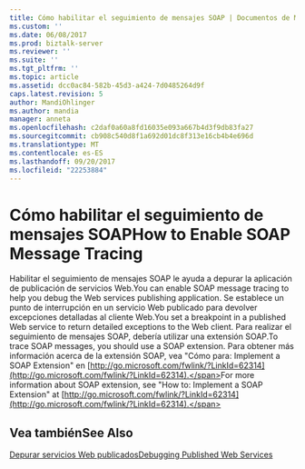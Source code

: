 ```yaml
---
title: Cómo habilitar el seguimiento de mensajes SOAP | Documentos de Microsoft
ms.custom: ''
ms.date: 06/08/2017
ms.prod: biztalk-server
ms.reviewer: ''
ms.suite: ''
ms.tgt_pltfrm: ''
ms.topic: article
ms.assetid: dcc0ac84-582b-45d3-a424-7d0485264d9f
caps.latest.revision: 5
author: MandiOhlinger
ms.author: mandia
manager: anneta
ms.openlocfilehash: c2daf0a60a8fd16035e093a667b4d3f9db83fa27
ms.sourcegitcommit: cb908c540d8f1a692d01dc8f313e16cb4b4e696d
ms.translationtype: MT
ms.contentlocale: es-ES
ms.lasthandoff: 09/20/2017
ms.locfileid: "22253884"
---
```

# <a name="how-to-enable-soap-message-tracing"></a><span data-ttu-id="ae841-102">Cómo habilitar el seguimiento de mensajes SOAP</span><span class="sxs-lookup"><span data-stu-id="ae841-102">How to Enable SOAP Message Tracing</span></span>
<span data-ttu-id="ae841-103">Habilitar el seguimiento de mensajes SOAP le ayuda a depurar la aplicación de publicación de servicios Web.</span><span class="sxs-lookup"><span data-stu-id="ae841-103">You can enable SOAP message tracing to help you debug the Web services publishing application.</span></span> <span data-ttu-id="ae841-104">Se establece un punto de interrupción en un servicio Web publicado para devolver excepciones detalladas al cliente Web.</span><span class="sxs-lookup"><span data-stu-id="ae841-104">You set a breakpoint in a published Web service to return detailed exceptions to the Web client.</span></span> <span data-ttu-id="ae841-105">Para realizar el seguimiento de mensajes SOAP, debería utilizar una extensión SOAP.</span><span class="sxs-lookup"><span data-stu-id="ae841-105">To trace SOAP messages, you should use a SOAP extension.</span></span> <span data-ttu-id="ae841-106">Para obtener más información acerca de la extensión SOAP, vea "Cómo para: Implement a SOAP Extension" en [http://go.microsoft.com/fwlink/?LinkId=62314](http://go.microsoft.com/fwlink/?LinkId=62314).</span><span class="sxs-lookup"><span data-stu-id="ae841-106">For more information about SOAP extension, see "How to: Implement a SOAP Extension" at [http://go.microsoft.com/fwlink/?LinkId=62314](http://go.microsoft.com/fwlink/?LinkId=62314).</span></span>  
  
## <a name="see-also"></a><span data-ttu-id="ae841-107">Vea también</span><span class="sxs-lookup"><span data-stu-id="ae841-107">See Also</span></span>  
 [<span data-ttu-id="ae841-108">Depurar servicios Web publicados</span><span class="sxs-lookup"><span data-stu-id="ae841-108">Debugging Published Web Services</span></span>](../core/debugging-published-web-services.md)